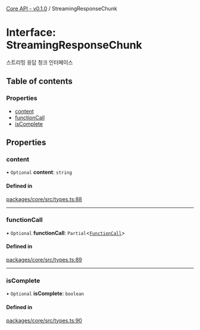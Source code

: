 [Core API - v0.1.0](/api-reference/core/) / StreamingResponseChunk

# Interface: StreamingResponseChunk

스트리밍 응답 청크 인터페이스

## Table of contents

### Properties

- [content](/api-reference/core/interfaces/StreamingResponseChunk#content)
- [functionCall](/api-reference/core/interfaces/StreamingResponseChunk#functioncall)
- [isComplete](/api-reference/core/interfaces/StreamingResponseChunk#iscomplete)

## Properties

### <a id="content" name="content"></a> content

• `Optional` **content**: `string`

#### Defined in

[packages/core/src/types.ts:88](https://github.com/robotaio/robota/blob/main/packages/core/src/types.ts#L88)

___

### <a id="functioncall" name="functioncall"></a> functionCall

• `Optional` **functionCall**: `Partial`\<[`FunctionCall`](/api-reference/core/interfaces/FunctionCall)\>

#### Defined in

[packages/core/src/types.ts:89](https://github.com/robotaio/robota/blob/main/packages/core/src/types.ts#L89)

___

### <a id="iscomplete" name="iscomplete"></a> isComplete

• `Optional` **isComplete**: `boolean`

#### Defined in

[packages/core/src/types.ts:90](https://github.com/robotaio/robota/blob/main/packages/core/src/types.ts#L90)
